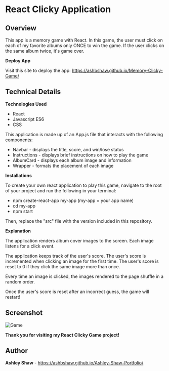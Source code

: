 # **React Clicky Application**

## **Overview**

This app is a memory game with React. In this game, the user must click on each of my favorite albums only ONCE to win the game. If the user clicks on the same album twice, it's game over. 

**Deploy App**

Visit this site to deploy the app: https://ashbshaw.github.io/Memory-Clicky-Game/

## **Technical Details**
**Technologies Used**

- React
- Javascript ES6
- CSS

This application is made up of an App.js file that interacts with the following components:
- Navbar - displays the title, score, and win/lose status
- Instructions - displays brief instructions on how to play the game
- AlbumCard - displays each album image and information
- Wrapper - formats the placement of each image

**Installations**

To create your own react application to play this game, navigate to the root of your project and run the following in your terminal:
- npm create-react-app my-app (my-app = your app name)
- cd my-app
- npm start

Then, replace the "src" file with the version included in this repository.

**Explanation**

The application renders album cover images to the screen. Each image listens for a click event.

The application keeps track of the user's score. The user's score is incremented when clicking an image for the first time. The user's score is reset to 0 if they click the same image more than once.

Every time an image is clicked, the images rendered to the page shuffle in a random order.

Once the user's score is reset after an incorrect guess, the game will restart!

## **Screenshot**

![Game](./public/images/screenshot.png)

**Thank you for visiting my React Clicky Game project!**

## **Author**

**Ashley Shaw** - https://ashbshaw.github.io/Ashley-Shaw-Portfolio/
